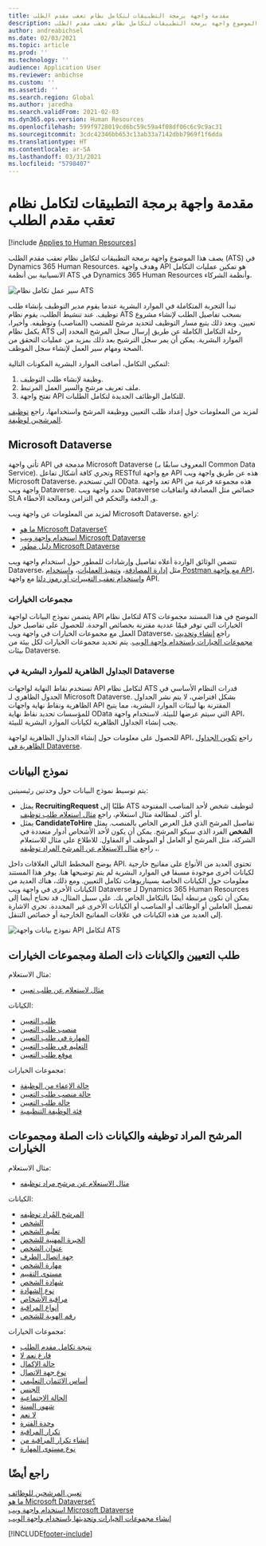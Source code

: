 ```yaml
---
title: مقدمة واجهة برمجة التطبيقات لتكامل نظام تعقب مقدم الطلب
description: يصف هذا الموضوع واجهة برمجة التطبيقات لتكامل نظام تعقب مقدم الطلب (ATS) في Dynamics 365 Human Resources.
author: andreabichsel
ms.date: 02/03/2021
ms.topic: article
ms.prod: ''
ms.technology: ''
audience: Application User
ms.reviewer: anbichse
ms.custom: ''
ms.assetid: ''
ms.search.region: Global
ms.author: jaredha
ms.search.validFrom: 2021-02-03
ms.dyn365.ops.version: Human Resources
ms.openlocfilehash: 599f9728019cd6bc59c59a4f08df06c6c9c9ac31
ms.sourcegitcommit: 3cdc42346bb653c13ab33a7142dbb7969f1f6dda
ms.translationtype: HT
ms.contentlocale: ar-SA
ms.lasthandoff: 03/31/2021
ms.locfileid: "5798407"
---
```

# <a name="applicant-tracking-system-integration-api-introduction"></a>مقدمة واجهة برمجة التطبيقات لتكامل نظام تعقب مقدم الطلب

[!include [Applies to Human Resources](../includes/applies-to-hr.md)]

يصف هذا الموضوع واجهة برمجة التطبيقات لتكامل نظام تعقب مقدم الطلب (ATS) في Dynamics 365 Human Resources. وهدف واجهة API هو تمكين عمليات التكامل الانسيابية بين أنظمة ATS في Dynamics 365 Human Resources وأنظمة الشركاء.

![سير عمل تكامل نظام ATS](media/hr-admin-integration-ats-api-introduction-flow.png)

تبدأ التجربة المتكاملة في الموارد البشرية عندما يقوم مدير التوظيف بإنشاء طلب توظيف. عند تنشيط الطلب، يقوم نظام ATS بسحب تفاصيل الطلب لإنشاء مشروع تعيين. وبعد ذلك يتبع مسار التوظيف لتحديد مرشح للمنصب (المناصب) وتوظيفه. وأخيرا، يكمل نظام ATS رحلة التكامل الكاملة عن طريق إرسال سجل المرشح المحدد إلى الموارد البشرية. يمكن أن يمر سجل الترشيح بعد ذلك بمزيد من عمليات التحقق من الصحة ومهام سير العمل لإنشاء سجل الموظف.

لتمكين التكامل، أضافت الموارد البشرية المكونات التالية:

1.  وظيفة لإنشاء طلب التوظيف.
2.  ملف تعريف مرشح والسير العمل المرتبط.
3.  تفتح واجهة API للتكامل الوظائف الجديدة لتكامل الطلبات.

لمزيد من المعلومات حول إعداد طلب التعيين ووظيفة المرشح واستخدامها، راجع [توظيف المرشحين لوظيفة](hr-personnel-recruit.md).

## <a name="microsoft-dataverse"></a>Microsoft Dataverse

تأتي واجهة API مدمجة في Microsoft Dataverse (المعروف سابقًا بـ Common Data Service). وتجري كافة أشكال تفاعل RESTful مع واجهة API هذه عن طريق واجهة ويب Microsoft Dataverse، التي تستخدم OData. تعد واجهة API هذه مجموعة فرعية من واجهة ويب Dataverse. تحدد واجهة ويب Dataverse خصائص مثل المصادقة واتفاقيات SLA و, الدفعة والتحكم في التزامن ومعالجة الأخطاء.

لمزيد من المعلومات عن واجهة ويب Microsoft Dataverse، راجع:

- [ما هو Microsoft Dataverse؟](https://docs.microsoft.com/powerapps/maker/data-platform/data-platform-intro)
- [استخدام  واجهة ويب Microsoft Dataverse](https://docs.microsoft.com/powerapps/developer/data-platform/webapi/overview)
- [دليل مطور Microsoft Dataverse](https://docs.microsoft.com/powerapps/developer/data-platform)

تتضمن الوثائق الواردة أعلاه تفاصيل وإرشادات للمطور حول استخدام واجهة ويب Dataverse، مثل [إدارة المصادقة](https://docs.microsoft.com/powerapps/developer/data-platform/webapi/authenticate-web-api)، و[تنفيذ العمليات](https://docs.microsoft.com/powerapps/developer/data-platform/webapi/perform-operations-web-api)، و[استخدام Postman مع واجهة API](https://docs.microsoft.com/powerapps/developer/data-platform/webapi/use-postman-web-api)، و[استخدام تعقب التغييرات أو رموز دلتا](https://docs.microsoft.com/powerapps/developer/data-platform/use-change-tracking-synchronize-data-external-systems) مع واجهة API.

### <a name="option-sets"></a>مجموعات الخيارات

يتضمن نموذج البيانات لواجهة API لتكامل نظام ATS الموضح في هذا المستند مجموعات الخيارات التي توفر قيمًا عددية مقترنة بخصائص الوحدة. للحصول على تفاصيل حول العمل مع مجموعات الخيارات في واجهة ويب Dataverse، راجع [إنشاء وتحديث مجموعات الخيارات باستخدام واجهة الويب](https://docs.microsoft.com/powerapps/developer/data-platform/webapi/create-update-optionsets). يتم تحديد مجموعات الخيارات لكل بيئة من بيئات Dataverse.

### <a name="virtual-tables-for-human-resources-in-dataverse"></a>الجداول الظاهرية للموارد البشرية في Dataverse

تستخدم نقاط النهاية لواجهات API لتكامل نظام ATS قدرات النظام الأساسي في الجدول الظاهري لـ Microsoft Dataverse. بشكل افتراضي، لا يتم نشر الجداول الظاهرية ونقاط نهاية واجهات API المقترنة بها لبيئات الموارد البشرية، مما يتيح للمؤسسات تحديد نقاط نهاية OData التي سيتم عرضها للبيئة. لاستخدام واجهة API، يجب إنشاء الجداول الظاهرية لكيانات الموارد البشرية للبيئة. 

للحصول على معلومات حول إنشاء الجداول الظاهرية لواجهة API، راجع [تكوين الجداول الظاهرية في Dataverse](https://docs.microsoft.com/dynamics365/human-resources/hr-admin-integration-common-data-service-virtual-entities).

## <a name="data-model"></a>نموذج البيانات

يتم توسيط نموذج البيانات حول وحدتين رئيسيتين:

- يمثل **RecruitingRequest** طلبًا إلى ATS لتوظيف شخص لأحد المناصب المفتوحة أو أكثر. لمطالعة مثال استعلام، راجع [مثال استعلام طلب توظيف](hr-admin-integration-ats-api-recruiting-request-example-query.md).
- يمثل **CandidateToHire** تفاصيل المرشح الذي قبل العرض الخاص بالمنصب. يمثل **الشخص** الفرد الذي سيكو المرشح. يمكن أن يكون لأحد الأشخاص أدوار متعددة في الشركة، مثل المرشح أو العامل أو الموظف أو المقاول. للاطلاع على مثال للاستعلام ، راجع [مثال الاستعلام عن المرشح المراد توظيفه](hr-admin-integration-ats-api-candidate-to-hire-example-query.md).

يوضح المخطط التالي العلاقات داخل API. تحتوي العديد من الأنواع على مفاتيح خارجية لكيانات أخرى موجودة مسبقا في الموارد البشرية لم يتم توضيحها هنا. يوفر هذا المستند معلومات حول الكيانات الخاصة بسيناريوهات تكامل التعيين. ومع ذلك، هناك العديد من الكيانات الأخرى في واجهة ويب Dataverse لـ Dynamics 365 Human Resources يمكن أن تكون مرتبطة أيضًا بالتكامل الخاص بك. على سبيل المثال، قد تحتاج أيضا إلى تفصيل العاملين أو الوظائف أو المناصب أو الكيانات الأخرى غير المحددة. تجري الاشارة إلى العديد من هذه الكيانات في علاقات المفاتيح الخارجية أو خصائص التنقل.

![نموذج بيانات واجهة API لتكامل ATS](media/hr-admin-integration-ats-api-data-model.png)

## <a name="recruiting-request-and-related-entities-and-option-sets"></a>طلب التعيين والكيانات ذات الصلة ومجموعات الخيارات

مثال الاستعلام: 

- [مثال لاستعلام عن طلب تعيين](hr-admin-integration-ats-api-recruiting-request-example-query.md)

الكيانات:

- [طلب التعيين](hr-admin-integration-ats-api-recruiting-request.md)
- [منصب طلب التعيين](hr-admin-integration-ats-api-recruiting-request-position.md)
- [المهارة في طلب التعيين](hr-admin-integration-ats-api-recruiting-request-skill.md)
- [التعليم في طلب التعيين](hr-admin-integration-ats-api-recruiting-request-education.md)
- [موقع طلب التعيين](hr-admin-integration-ats-api-recruiting-request-location.md)

مجموعات الخيارات:

- [حالة الإعفاء من الوظيفة](hr-admin-integration-ats-api-job-exempt-status.md)
- [حالة منصب طلب التعيين](hr-admin-integration-ats-api-recruiting-request-position-status.md)
- [حالة طلب التعيين](hr-admin-integration-ats-api-recruiting-request-status.md)
- [فئة الوظيفة التنظيمية](hr-admin-integration-ats-api-regulatory-job-category.md)

## <a name="candidate-to-hire-and-related-entities-and-option-sets"></a>المرشح المراد توظيفه والكيانات ذات الصلة ومجموعات الخيارات

مثال الاستعلام:

- [مثال الاستعلام عن مرشح مراد توظيفه](hr-admin-integration-ats-api-candidate-to-hire-example-query.md)

الكيانات:

- [المرشح المُراد توظيفه](hr-admin-integration-ats-api-candidate-to-hire.md)
- [الشخص](hr-admin-integration-ats-api-person.md)
- [تعليم الشخص](hr-admin-integration-ats-api-person-education.md)
- [الخبرة المهنية للشخص](hr-admin-integration-ats-api-person-professional-experience.md)
- [عنوان الشخص](hr-admin-integration-ats-api-person-address.md)
- [جهة اتصال الطرف](hr-admin-integration-ats-api-party-contact.md)
- [مهارة الشخص](hr-admin-integration-ats-api-person-skill.md)
- [مستوى التقييم](hr-admin-integration-ats-api-rating-level.md)
- [شهادة الشخص](hr-admin-integration-ats-api-person-certificate.md)
- [نوع الشهادة](hr-admin-integration-ats-api-certificate-type.md)
- [مراقبة الأشخاص](hr-admin-integration-ats-api-person-screening.md)
- [أنواع المراقبة](hr-admin-integration-ats-api-screening-types.md)
- [رقم الهوية للشخص](hr-admin-integration-ats-api-person-identification-number.md)

مجموعات الخيارات:

- [نتيجة تكامل مقدم الطلب](hr-admin-integration-ats-api-applicant-integration-result.md)
- [فارغ نعم لا](hr-admin-integration-ats-api-blank-yes-no.md)
- [حالة الإكمال](hr-admin-integration-ats-api-completion-status.md)
- [نوع جهة الاتصال](hr-admin-integration-ats-api-contact-type.md)
- [أساس الائتمان التعليمي](hr-admin-integration-ats-api-education-credit-basis.md)
- [الجنس](hr-admin-integration-ats-api-gender.md)
- [الحالة الاجتماعية](hr-admin-integration-ats-api-marital-status.md)
- [شهور السنة](hr-admin-integration-ats-api-months-of-year.md)
- [لا     نعم](hr-admin-integration-ats-api-no-yes.md)
- [وحدة الفترة](hr-admin-integration-ats-api-period-unit.md)
- [تكرار المراقبة](hr-admin-integration-ats-api-screening-frequency.md)
- [إنشاء تكرار المراقبة من](hr-admin-integration-ats-api-screening-frequency-generate-from.md)
- [نوع مستوى المهارة](hr-admin-integration-ats-api-skill-level-type.md)

## <a name="see-also"></a>راجع أيضًا

[تعيين المرشحين للوظائف](hr-personnel-recruit.md)<br>
[ما هو Microsoft Dataverse؟](https://docs.microsoft.com/powerapps/maker/data-platform/data-platform-intro)<br>
[استخدام  واجهة ويب Microsoft Dataverse](https://docs.microsoft.com/powerapps/developer/data-platform/webapi/overview)<br>
[إنشاء مجموعات الخيارات وتحديثها باستخدام واجهة الويب](https://docs.microsoft.com/powerapps/developer/data-platform/webapi/create-update-optionsets)<br>

[!INCLUDE[footer-include](../includes/footer-banner.md)]